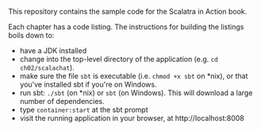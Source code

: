 This repository contains the sample code for the Scalatra in Action book.

Each chapter has a code listing. The instructions for building the listings
boils down to:

* have a JDK installed
* change into the top-level directory of the application (e.g. `cd ch02/scalachat`).
* make sure the file `sbt` is executable (i.e. `chmod +x sbt` on *nix), or that you've installed sbt if you're on Windows.
* run sbt: `./sbt` (on *nix) or `sbt` (on Windows). This will download a large number of dependencies.
* type `container:start` at the sbt prompt
* visit the running application in your browser, at http://localhost:8008


